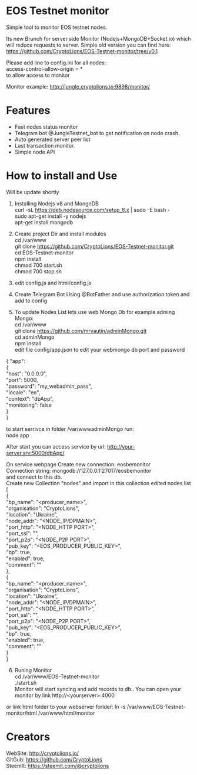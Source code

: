 # EOS Testnet monitor
Simple tool to monitor EOS testnet nodes.
 
 Its new Brunch for server side Monitor (Nodejs+MongoDB+Socket.io) which will reduce requests to server.
 Simple old version you can find here: https://github.com/CryptoLions/EOS-Testnet-monitor/tree/v0.1


Please add line to config.ini for all nodes:  
access-control-allow-origin = *   
to allow access to monitor  
  
Monitor example: http://jungle.cryptolions.io:9898/monitor/  
# Features  
- Fast nodes status monitor  
- Telegram bot @JungleTestnet_bot to get notification on node crash.   
- Auto generated server peer list  
- Last transaction monitor.  
- Simple node API  


# How to install and Use  
Will be update shortly   


1. Installing Nodejs v8  and MongoDB  
curl -sL https://deb.nodesource.com/setup_8.x | sudo -E bash -    
sudo apt-get install -y nodejs  
apt-get install mongodb  

2. Create project Dir and install modules   
cd /var/www   
git clone https://github.com/CryptoLions/EOS-Testnet-monitor.git   
cd EOS-Testnet-monitor   
npm install   
chmod 700 start.sh  
chmod 700 stop.sh  
  
  
3. edit config.js and html/config.js   
  
4. Create Telegram Bot Using @BotFather and use authorization token and add to config  
  
5. To update Nodes List lets use web Mongo Db for example adming Mongo:  
cd /var/www  
git clone https://github.com/mrvautin/adminMongo.git  
cd adminMongo  
npm install  
edit file config/app.json to edit your webmongo db port and password  
  
{ "app":   
  {  
    "host": "0.0.0.0",  
    "port": 5000,  
    "password": "my_webadmin_pass",  
    "locale": "en",  
    "context": "dbApp",  
    "monitoring": false  
  }  
}  
  
to start serrivce in folder /var/wwwadminMongo run:  
node app  
  
After start you can access service by url: http://your-server.srv:5000/dbApp/  
  
On service webpage Create new connection: eosbemonitor   
Connection string: mongodb://127.0.0.1:27017/eosbemonitor  
and connect to this db.  
Create new Collection "nodes" and import in this collection edited nodes list   
[  
 {  
     "bp_name": "<producer_name>",  
     "organisation": "CryptoLions",  
     "location": "Ukraine",  
     "node_addr": "<NODE_IP/DPMAIN>",  
     "port_http": "<NODE_HTTP PORT>",  
     "port_ssl": "",  
     "port_p2p": "<NODE_P2P PORT>",  
     "pub_key": "<EOS_PRODUCER_PUBLIC_KEY>",  
     "bp": true,  
     "enabled": true,  
     "comment": ""  
 },  
  {  
     "bp_name": "<producer_name>",  
     "organisation": "CryptoLions",  
     "location": "Ukraine",  
     "node_addr": "<NODE_IP/DPMAIN>",  
     "port_http": "<NODE_HTTP PORT>",  
     "port_ssl": "",  
     "port_p2p": "<NODE_P2P PORT>",  
     "pub_key": "<EOS_PRODUCER_PUBLIC_KEY>",  
     "bp": true,  
     "enabled": true,  
     "comment": ""  
 }  
]  
 

6. Runing Monitor  
cd /var/www/EOS-Testnet-monitor  
./start.sh  
Monitor will start syncing and add records to db.. You can open your monitor by link http://\<yourserver\>:4000  
  
or link html folder to your webserver forlder: ln -s /var/www/EOS-Testnet-monitor/html /var/www/html/monitor  
  
# Creators  
WebSite: http://cryptolions.io/    
GitGub: https://github.com/CryptoLions  
SteemIt: https://steemit.com/@cryptolions 

